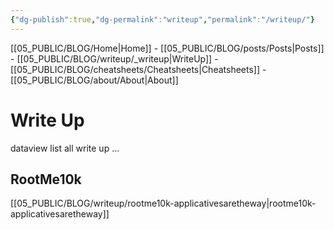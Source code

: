 ```yaml
---
{"dg-publish":true,"dg-permalink":"writeup","permalink":"/writeup/"}
---
```


[[05_PUBLIC/BLOG/Home\|Home]] - [[05_PUBLIC/BLOG/posts/Posts\|Posts]] - [[05_PUBLIC/BLOG/writeup/_writeup\|WriteUp]] - [[05_PUBLIC/BLOG/cheatsheets/Cheatsheets\|Cheatsheets]] - [[05_PUBLIC/BLOG/about/About\|About]]

# Write Up

dataview list all write up ...

## RootMe10k
[[05_PUBLIC/BLOG/writeup/rootme10k-applicativesaretheway\|rootme10k-applicativesaretheway]]
